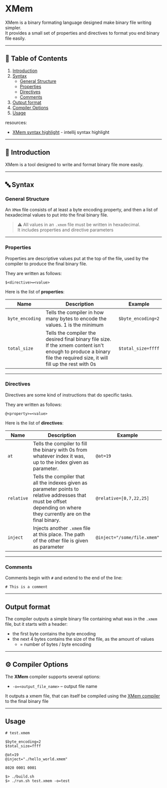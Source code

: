# XMem

XMem is a binary formating language designed make binary file writing simpler.  
It provides a small set of properties and directives to format you end binary file easily.

---

## 📌 Table of Contents
1. [Introduction](#-introduction)
2. [Syntax](#-syntax)
    - [General Structure](#general-structure)
    - [Properties](#properties)
    - [Directives](#directives)
    - [Comments](#comments)
3. [Output format](#output-format)
4. [Compiler Options](#-compiler-options)
5. [Usage](#usage)

resources:
- [XMem syntax highlight](https://github.com/IdCom4/XMem-syntax-highlight-plugin-intellij) - intellij syntax highlight
---

## 📝 Introduction
XMem is a tool designed to write and format binary file more easily.  

---

## 🔤 Syntax

### General Structure
An `XMem` file consists of at least a byte encoding property, and then a list of hexadecimal values to put into the final binary file.

> ⚠️ All values in an `.xmem` file must be written in hexadecimal.\
> It includes properties and directive parameters

---
### Properties

Properties are descriptive values put at the top of the file, used by the compiler to produce the final binary file.

They are written as follows:
````xmem
$<directive>=<value>
````
Here is the list of **properties**:

| Name            | Description                                                                                                                                                          | Example            | 
|-----------------|----------------------------------------------------------------------------------------------------------------------------------------------------------------------|--------------------|
| `byte_encoding` | Tells the compiler in how many bytes to encode the values. 1 is the minimum                                                                                          | `$byte_encoding=2` |
| `total_size`    | Tells the compiler the desired final binary file size. If the xmem content isn't enough to produce a binary file the required size, it will fill up the rest with 0s | `$total_size=ffff` |


---

### Directives

Directives are some kind of instructions that do specific tasks.

They are written as follows:
````xmem
@<property>=<value>
````
Here is the list of **directives**:

| Name       | Description                                                                                                                                                            | Example                     | 
|------------|------------------------------------------------------------------------------------------------------------------------------------------------------------------------|-----------------------------|
| `at`       | Tells the compiler to fill the binary with 0s from whatever index it was, up to the index given as parameter.                                                          | `@at=19`                    |
| `relative` | Tells the compiler that all the indexes given as parameter points to relative addresses that must be offset depending on where they currently are on the final binary. | `@relative=[0,7,22,25]`     |
| `inject`   | Injects another `.xmem` file at this place. The path of the other file is given as parameter                                                                           | `@inject="/some/file.xmem"` |

---

### Comments
Comments begin with `#` and extend to the end of the line:

```xmem
# This is a comment
```
---

## Output format

The compiler outputs a simple binary file containing what was in the `.xmem` file, but it starts with a header:
- the first byte contains the byte encoding
- the next 4 bytes contains the size of the file, as the amount of values 
  - = number of bytes / byte encoding

---

## ⚙️ Compiler Options
The **XMem** compiler supports several options:

- `-o=<output_file_name>` – output file name

It outputs a xmem file, that can itself be compiled using the [XMem compiler](https://github.com/IdCom4/Xmem-compiler) to the final binary file

---

## Usage
```xmem
# test.xmem

$byte_encoding=2
$total_size=ffff

@at=19
@inject="./hello_world.xmem"

8020 0001 0001

```

````shell
$> ./build.sh
$> ./run.sh test.xmem -o=test
````
